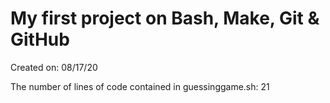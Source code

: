 # My first project on **Bash, Make, Git & GitHub** 
 Created on:  08/17/20

 The number of lines of code contained in guessinggame.sh:  21
